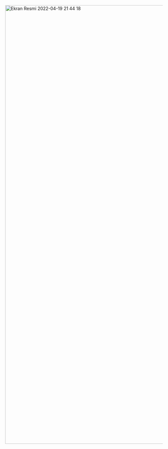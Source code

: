 <img width="1399" alt="Ekran Resmi 2022-04-19 21 44 18" src="https://user-images.githubusercontent.com/44638560/164074056-31af6ed6-6f2d-4b35-be5c-46cf213a40d8.png">
